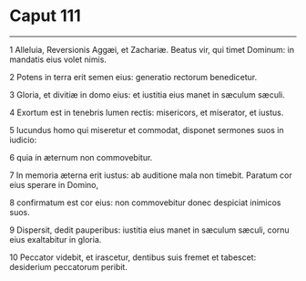 # Caput 111

***

1 Alleluia, Reversionis Aggæi, et Zachariæ. Beatus vir, qui timet Dominum: in mandatis eius volet nimis.

2 Potens in terra erit semen eius: generatio rectorum benedicetur.

3 Gloria, et divitiæ in domo eius: et iustitia eius manet in sæculum sæculi.

4 Exortum est in tenebris lumen rectis: misericors, et miserator, et iustus.

5 Iucundus homo qui miseretur et commodat, disponet sermones suos in iudicio:

6 quia in æternum non commovebitur.

7 In memoria æterna erit iustus: ab auditione mala non timebit. Paratum cor eius sperare in Domino,

8 confirmatum est cor eius: non commovebitur donec despiciat inimicos suos.

9 Dispersit, dedit pauperibus: iustitia eius manet in sæculum sæculi, cornu eius exaltabitur in gloria.

10 Peccator videbit, et irascetur, dentibus suis fremet et tabescet: desiderium peccatorum peribit.

